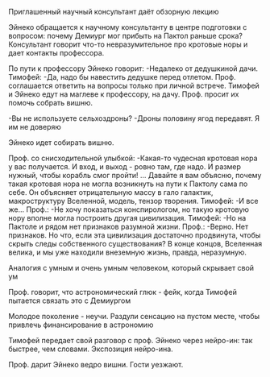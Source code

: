 Приглашенный научный консультант даёт обзорную лекцию

Эйнеко обращается к научному консультанту в центре подготовки с вопросом: почему Демиург мог прибыть на Пактол раньше срока? Консультант говорит что-то невразумительное про кротовые норы и дает контакты профессора.

По пути к профессору Эйнеко говорит:
-Недалеко от дедушкиной дачи.
Тимофей:
-Да, надо бы навестить дедушке перед отлетом.
Проф. соглашается ответить на вопросы только при личной встрече.
Тимофей и Эйнеко едут на маглеве к профессору, на дачу. Проф. просит их помочь собрать вишню.


-Вы не используете сельхоздроны?
-Дроны половину ягод передавят. Я им не доверяю

Эйнеко идет собирать вишню.

Проф. со снисходительной улыбкой:
-Какая-то чудесная кротовая нора у вас получается. И вход, и выход - ровно там, где надо. И размер нужный, чтобы корабль смог пройти! ... Давайте я вам объясню, почему такая кротовая нора не могла возникнуть на пути к Пактолу сама по себе.
Он объясняет отрицательную массу в гало галактик, макроструктуру Вселенной, модель, тензор творения.
Тимофей:
-И все же...
Проф.:
-Не хочу показаться конспирологом, но такую кротовую нору вполне могла построить другая цивилизация.
Тимофей:
-Но на Пактоле и рядом нет признаков разумной жизни.
Проф.:
-Верно. Нет признаков. Но что, если эта цивилизация достаточно продвинута, чтобы скрыть следы собственного существования? В конце концов, Вселенная велика, и мы уже находили внеземную жизнь, правда, неразумную.

Аналогия с умным и очень умным человеком, который скрывает свой ум

Проф. говорит, что астрономический глюк - фейк, когда Тимофей пытается связать это с Демиургом

Молодое поколение - неучи. Раздули сенсацию на пустом месте, чтобы привлечь финансирование в астрономию

Тимофей передает свой разговор с проф. Эйнеко через нейро-ин: так быстрее, чем словами. Экспозиция нейро-ина.

Проф. дарит Эйнеко ведро вишни. Гости уезжают.